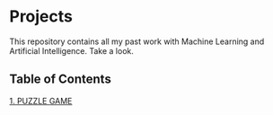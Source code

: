 # Projects
This repository contains all my past work with Machine Learning and Artificial Intelligence. Take a look.

## Table of Contents
[1. PUZZLE GAME](Puzzle_game/readme.md)
